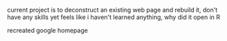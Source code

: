 current project is to deconstruct an existing web page and rebuild it, don't have any skills yet feels like i haven't learned anything, why did it open in R

recreated google homepage
